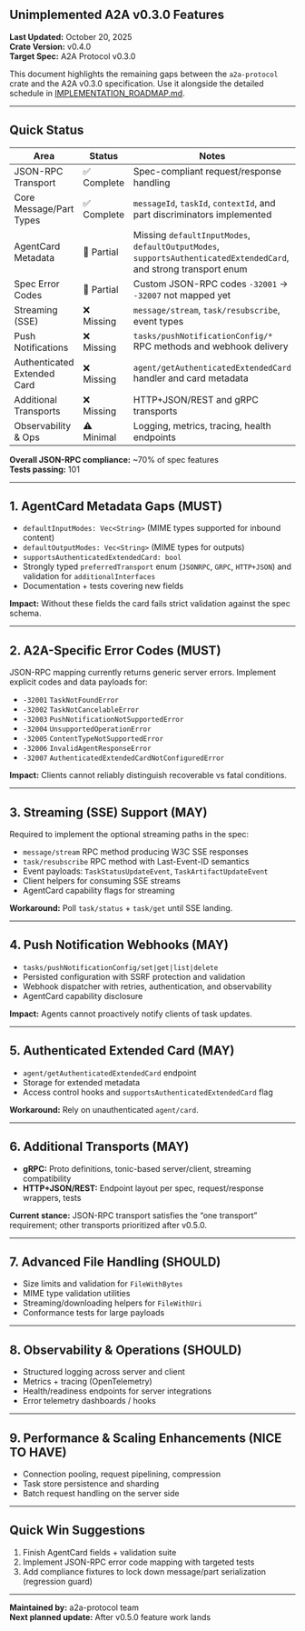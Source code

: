 ## Unimplemented A2A v0.3.0 Features

**Last Updated:** October 20, 2025  
**Crate Version:** v0.4.0  
**Target Spec:** A2A Protocol v0.3.0

This document highlights the remaining gaps between the `a2a-protocol` crate and the A2A v0.3.0 specification. Use it alongside the detailed schedule in [IMPLEMENTATION_ROADMAP.md](IMPLEMENTATION_ROADMAP.md).

---

## Quick Status

| Area | Status | Notes |
|------|--------|-------|
| JSON-RPC Transport | ✅ Complete | Spec-compliant request/response handling |
| Core Message/Part Types | ✅ Complete | `messageId`, `taskId`, `contextId`, and part discriminators implemented |
| AgentCard Metadata | 🚧 Partial | Missing `defaultInputModes`, `defaultOutputModes`, `supportsAuthenticatedExtendedCard`, and strong transport enum |
| Spec Error Codes | 🚧 Partial | Custom JSON-RPC codes `-32001` → `-32007` not mapped yet |
| Streaming (SSE) | ❌ Missing | `message/stream`, `task/resubscribe`, event types |
| Push Notifications | ❌ Missing | `tasks/pushNotificationConfig/*` RPC methods and webhook delivery |
| Authenticated Extended Card | ❌ Missing | `agent/getAuthenticatedExtendedCard` handler and card metadata |
| Additional Transports | ❌ Missing | HTTP+JSON/REST and gRPC transports |
| Observability & Ops | ⚠️ Minimal | Logging, metrics, tracing, health endpoints |

**Overall JSON-RPC compliance:** ~70% of spec features  
**Tests passing:** 101

---

## 1. AgentCard Metadata Gaps (MUST)

- `defaultInputModes: Vec<String>` (MIME types supported for inbound content)
- `defaultOutputModes: Vec<String>` (MIME types for outputs)
- `supportsAuthenticatedExtendedCard: bool`
- Strongly typed `preferredTransport` enum (`JSONRPC`, `GRPC`, `HTTP+JSON`) and validation for `additionalInterfaces`
- Documentation + tests covering new fields

**Impact:** Without these fields the card fails strict validation against the spec schema.

---

## 2. A2A-Specific Error Codes (MUST)

JSON-RPC mapping currently returns generic server errors. Implement explicit codes and data payloads for:

- `-32001` `TaskNotFoundError`
- `-32002` `TaskNotCancelableError`
- `-32003` `PushNotificationNotSupportedError`
- `-32004` `UnsupportedOperationError`
- `-32005` `ContentTypeNotSupportedError`
- `-32006` `InvalidAgentResponseError`
- `-32007` `AuthenticatedExtendedCardNotConfiguredError`

**Impact:** Clients cannot reliably distinguish recoverable vs fatal conditions.

---

## 3. Streaming (SSE) Support (MAY)

Required to implement the optional streaming paths in the spec:

- `message/stream` RPC method producing W3C SSE responses
- `task/resubscribe` RPC method with Last-Event-ID semantics
- Event payloads: `TaskStatusUpdateEvent`, `TaskArtifactUpdateEvent`
- Client helpers for consuming SSE streams
- AgentCard capability flags for streaming

**Workaround:** Poll `task/status` + `task/get` until SSE landing.

---

## 4. Push Notification Webhooks (MAY)

- `tasks/pushNotificationConfig/set|get|list|delete`
- Persisted configuration with SSRF protection and validation
- Webhook dispatcher with retries, authentication, and observability
- AgentCard capability disclosure

**Impact:** Agents cannot proactively notify clients of task updates.

---

## 5. Authenticated Extended Card (MAY)

- `agent/getAuthenticatedExtendedCard` endpoint
- Storage for extended metadata
- Access control hooks and `supportsAuthenticatedExtendedCard` flag

**Workaround:** Rely on unauthenticated `agent/card`.

---

## 6. Additional Transports (MAY)

- **gRPC:** Proto definitions, tonic-based server/client, streaming compatibility
- **HTTP+JSON/REST:** Endpoint layout per spec, request/response wrappers, tests

**Current stance:** JSON-RPC transport satisfies the “one transport” requirement; other transports prioritized after v0.5.0.

---

## 7. Advanced File Handling (SHOULD)

- Size limits and validation for `FileWithBytes`
- MIME type validation utilities
- Streaming/downloading helpers for `FileWithUri`
- Conformance tests for large payloads

---

## 8. Observability & Operations (SHOULD)

- Structured logging across server and client
- Metrics + tracing (OpenTelemetry)
- Health/readiness endpoints for server integrations
- Error telemetry dashboards / hooks

---

## 9. Performance & Scaling Enhancements (NICE TO HAVE)

- Connection pooling, request pipelining, compression
- Task store persistence and sharding
- Batch request handling on the server side

---

## Quick Win Suggestions

1. Finish AgentCard fields + validation suite
2. Implement JSON-RPC error code mapping with targeted tests
3. Add compliance fixtures to lock down message/part serialization (regression guard)

---

**Maintained by:** a2a-protocol team  
**Next planned update:** After v0.5.0 feature work lands
